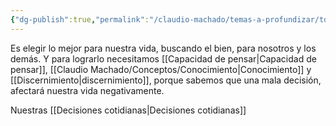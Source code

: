 ```yaml
---
{"dg-publish":true,"permalink":"/claudio-machado/temas-a-profundizar/tomar-decisiones-correctas/"}
---
```


Es elegir lo mejor para nuestra vida, buscando el bien, para nosotros y los demás. Y para lograrlo necesitamos [[Capacidad de pensar\|Capacidad de pensar]], [[Claudio Machado/Conceptos/Conocimiento\|Conocimiento]] y [[Discernimiento\|discernimiento]], porque sabemos que una mala decisión, afectará nuestra vida negativamente.

Nuestras [[Decisiones cotidianas\|Decisiones cotidianas]] 
